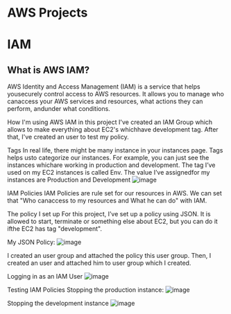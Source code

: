 # AWS Projects

# IAM

## What is AWS IAM?
AWS Identity and Access Management (IAM) is a service that helps yousecurely control access to AWS resources. It allows you to manage who canaccess your AWS services and resources, what actions they can perform, andunder what conditions.

How I'm using AWS IAM in this project
I've created an IAM Group which allows to make everything about EC2's whichhave development tag. After that, I've created an user to test my policy.

Tags
In real life, there might be many instance in your instances page. Tags helps usto categorize our instances. For example, you can just see the instances whichare working in production and development.
The tag I’ve used on my EC2 instances is called Env. The value I’ve assignedfor my instances are Production and Development
![image](https://github.com/user-attachments/assets/dfe7d0cc-1a43-4413-9fa8-e16433626725)


IAM Policies
IAM Policies are rule set for our resources in AWS. We can set that "Who canaccess to my resources and What he can do" with IAM.

The policy I set up
For this project, I’ve set up a policy using JSON. It is allowed to start, terminate or something else about EC2, but you can do it ifthe EC2 has tag "development".

My JSON Policy:
![image](https://github.com/user-attachments/assets/dfee85ec-cf92-43e6-9873-4ad16d9dfc49)



I created an user group and attached the policy this user group. Then, I created an user and attached him to user group which I created.

Logging in as an IAM User
![image](https://github.com/user-attachments/assets/7c0ad23b-4861-4e3f-b09e-3b9c25b537f3)


Testing IAM Policies
Stopping the production instance:
![image](https://github.com/user-attachments/assets/182aad36-6076-467a-bdc4-ef850c8e5db0)


Stopping the development instance
![image](https://github.com/user-attachments/assets/b960c2de-ad85-4182-97d1-055eae119867)

